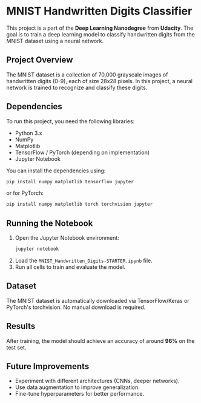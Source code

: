 # MNIST Handwritten Digits Classifier

This project is a part of the **Deep Learning Nanodegree** from **Udacity**. The goal is to train a deep learning model to classify handwritten digits from the MNIST dataset using a neural network.

## Project Overview

The MNIST dataset is a collection of 70,000 grayscale images of handwritten digits (0-9), each of size 28x28 pixels. In this project, a neural network is trained to recognize and classify these digits.

## Dependencies

To run this project, you need the following libraries:

- Python 3.x
- NumPy
- Matplotlib
- TensorFlow / PyTorch (depending on implementation)
- Jupyter Notebook

You can install the dependencies using:

```bash
pip install numpy matplotlib tensorflow jupyter
```

or for PyTorch:

```bash
pip install numpy matplotlib torch torchvision jupyter
```

## Running the Notebook

1. Open the Jupyter Notebook environment:
   ```bash
   jupyter notebook
   ```
2. Load the `MNIST_Handwritten_Digits-STARTER.ipynb` file.
3. Run all cells to train and evaluate the model.

## Dataset

The MNIST dataset is automatically downloaded via TensorFlow/Keras or PyTorch's torchvision. No manual download is required.

## Results

After training, the model should achieve an accuracy of around **96%** on the test set.

## Future Improvements

- Experiment with different architectures (CNNs, deeper networks).
- Use data augmentation to improve generalization.
- Fine-tune hyperparameters for better performance.
